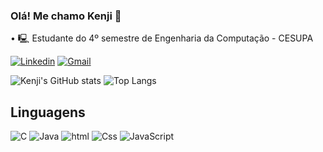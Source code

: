 ### Olá! Me chamo Kenji 👋

 • 🖳 Estudante do 4º semestre de Engenharia da Computação - CESUPA

[![Linkedin](https://img.shields.io/badge/LinkedIn-0077B5?style=for-the-badge&logo=linkedin&logoColor=white)](https://www.linkedin.com/in/enzo-kikuchi-64a583297/)
[![Gmail](https://img.shields.io/badge/Gmail-D14836?style=for-the-badge&logo=gmail&logoColor=white)](enzo.k.kikuchi@gmail.com)

![Kenji's GitHub stats](https://github-readme-stats.vercel.app/api?username=Jkenji&layout=compact&theme=holi)
![Top Langs](https://github-readme-stats.vercel.app/api/top-langs/?username=Jkenji&layout=compact&theme=holi)

## Linguagens 

![C](https://img.shields.io/badge/C-00599C?style=for-the-badge&logo=c&logoColor=white)
![Java](https://img.shields.io/badge/Java-ED8B00?style=for-the-badge&logo=openjdk&logoColor=white)
![html](https://img.shields.io/badge/HTML5-E34F26?style=for-the-badge&logo=html5&logoColor=white)
![Css](https://img.shields.io/badge/CSS3-1572B6?style=for-the-badge&logo=css3&logoColor=white)
![JavaScript](https://img.shields.io/badge/javascript-%23323330.svg?style=for-the-badge&logo=javascript&logoColor=%23F7DF1E)

